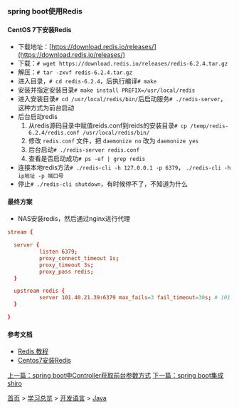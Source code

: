 ### spring boot使用Redis

#### CentOS 7下安装Redis
* 下载地址：[https://download.redis.io/releases/](https://download.redis.io/releases/)
* 下载：`# wget https://download.redis.io/releases/redis-6.2.4.tar.gz` 
* 解压：`# tar -zxvf redis-6.2.4.tar.gz`
* 进入目录，`# cd redis-6.2.4`，后执行编译`# make`
* 安装并指定安装目录`# make install PREFIX=/usr/local/redis`
* 进入安装目录`# cd /usr/local/redis/bin/`后启动服务`# ./redis-server`，这种方式为前台启动
* 后台启动redis  
  1. 从redis源码目录中赋值reids.conf到reids的安装目录`# cp /temp/redis-6.2.4/redis.conf /usr/local/redis/bin/`  
  2. 修改 `redis.conf` 文件，把 `daemonize no` 改为 `daemonize yes`  
  3. 后台启动`# ./redis-server redis.conf`  
  4. 查看是否启动成功`# ps -ef | grep redis`  
* 连接本地redis方法`# ./redis-cli -h 127.0.0.1 -p 6379`， `./redis-cli -h ip地址 -p 端口号`
* 停止`# ./redis-cli shutdown`，有时候停不了，不知道为什么



#### 最终方案
* NAS安装redis，然后通过nginx进行代理
  
```conf
stream {

  server {
          listen 6379;
          proxy_connect_timeout 1s;
          proxy_timeout 3s;
          proxy_pass redis;
  }

  upstream redis {
          server 101.40.21.39:6379 max_fails=3 fail_timeout=30s; # 101.40.21.39 为redis所在服务器的ip地址
  }

}
```




#### 参考文档
* [Redis 教程](https://www.runoob.com/redis/redis-tutorial.html)
* [Centos7安装Redis](https://www.cnblogs.com/heqiuyong/p/10463334.html)

  
[上一篇：spring boot中Controller获取前台参数方式](201906003.md)  [下一篇：spring boot集成shiro](201906004.md) 
  
[首页](../../../README.md) > [学习总览](../../../introduction/studyCatalogList.md) > [开发语言](../developmentLanguage.md) > [Java](java.md)  
